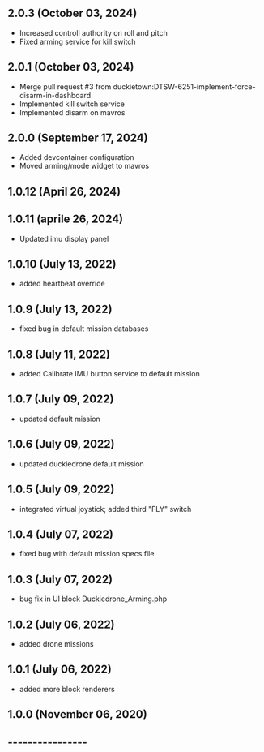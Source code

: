 ## 2.0.3 (October 03, 2024)
  - Increased controll authority on roll and pitch
  - Fixed arming service for kill switch

## 2.0.1 (October 03, 2024)
  - Merge pull request #3 from duckietown:DTSW-6251-implement-force-disarm-in-dashboard
  - Implemented kill switch service
  - Implemented disarm on mavros

## 2.0.0 (September 17, 2024)
  - Added devcontainer configuration
  - Moved arming/mode widget to mavros

## 1.0.12 (April 26, 2024)


## 1.0.11 (aprile 26, 2024)
  - Updated imu display panel

## 1.0.10 (July 13, 2022)
  - added heartbeat override

## 1.0.9 (July 13, 2022)
  - fixed bug in default mission databases

## 1.0.8 (July 11, 2022)
  - added Calibrate IMU button service to default mission

## 1.0.7 (July 09, 2022)
  - updated default mission

## 1.0.6 (July 09, 2022)
  - updated duckiedrone default mission

## 1.0.5 (July 09, 2022)
  - integrated virtual joystick; added third "FLY" switch

## 1.0.4 (July 07, 2022)
  - fixed bug with default mission specs file

## 1.0.3 (July 07, 2022)
  - bug fix in UI block Duckiedrone_Arming.php

## 1.0.2 (July 06, 2022)
  - added drone missions

## 1.0.1 (July 06, 2022)
  - added more block renderers

## 1.0.0 (November 06, 2020)


## ----------------